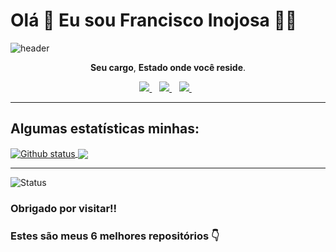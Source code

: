 # Olá 👋 Eu sou Francisco Inojosa 👨‍💻

![header](https://capsule-render.vercel.app/api?text=.&fontColor=ffffff&fontSize=40&fontAlign=40&height=250&section=head&color=gradient)

<p align='center'>
  <strong>Seu cargo</strong>, <strong>Estado onde você reside</strong>.
</p>

<p align='center'>  
  <a href="LINK_DO_SEU_LINKEDIN_AQUI">
    <img src="https://img.shields.io/badge/linkedin-%230077B5.svg?&style=for-the-badge&logo=linkedin&logoColor=white" />
  </a>&nbsp;&nbsp;
  <a href="LINK_DO_SEU_INSTAGRAM_AQUI">
    <img src="https://img.shields.io/badge/instagram-%23E4405F.svg?&style=for-the-badge&logo=instagram&logoColor=white" />        
  </a>&nbsp;&nbsp;
  <a href="LINK_DO_SEU_TWITTER_AQUI">
    <img src="https://img.shields.io/badge/twitter-%231DA1F2.svg?&style=for-the-badge&logo=twitter&logoColor=white" />        
  </a>&nbsp;&nbsp;
  
</p>

___

## Algumas estatísticas minhas:

<a href="LINK_DO_SEU_SITE_AQUI">
  <img align="center" src="https://github-readme-stats.vercel.app/api?username=FranciscoMorim&show_icons=true&theme=radical" alt="Github status" />
</a>
<a href="LINK_DO_SEU_SITE_AQUI">
  <img align="center" src="https://github-readme-stats.vercel.app/api/top-langs/?username=FranciscoMorim&layout=compact&theme=radical" />
</a>


___
<p align="left"> <img src="https://komarev.com/ghpvc/?username=FranciscoMorim" alt="Status" /> </p>

### Obrigado por visitar!!
### Estes são meus 6 melhores repositórios 👇 
